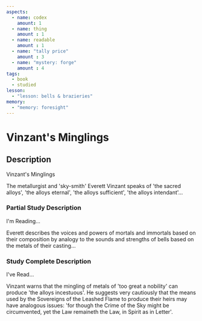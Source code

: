 ```yaml
---
aspects: 
  - name: codex
    amount: 1
  - name: thing
    amount : 1
  - name: readable
    amount : 1
  - name: "tally price"
    amount : 3
  - name: "mystery: forge"
    amount : 4
tags:
  - book
  - studied
lesson:
  - "lesson: bells & brazieries"
memory:
  - "memory: foresight"
---
```


# Vinzant's Minglings

## Description
Vinzant's Minglings

The metallurgist and 'sky-smith' Everett Vinzant speaks of 'the sacred alloys', 'the alloys eternal', 'the alloys sufficient', 'the alloys intendant'…
### Partial Study Description
I'm Reading...

Everett describes the voices and powers of mortals and immortals based on their composition by analogy to the sounds and strengths of bells based on the metals of their casting…
### Study Complete Description
I've Read...

Vinzant warns that the mingling of metals of 'too great a nobility' can produce 'the alloys incestuous'. He suggests very cautiously that the means used by the Sovereigns of the Leashed Flame to produce their heirs may have analogous issues: 'for though the Crime of the Sky might be circumvented, yet the Law remaineth the Law, in Spirit as in Letter'.